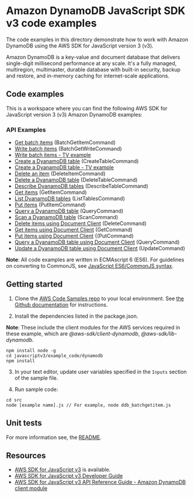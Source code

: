 # Amazon DynamoDB JavaScript SDK v3 code examples
The code examples in this directory demonstrate how to work with Amazon DynamoDB using the AWS SDK for JavaScript version 3 (v3).

Amazon DynamoDB is a key-value and document database that delivers single-digit millisecond performance at any scale. It's a fully managed, multiregion, multimaster, durable database with built-in security, backup and restore, and in-memory caching for internet-scale applications. 

## Code examples
This is a workspace where you can find the following AWS SDK for JavaScript version 3 (v3) Amazon DynamoDB examples: 

### API Examples

- [Get batch items](src/ddb_batchgetitem.js) (BatchGetItemCommand)
- [Write batch items](src/ddb_batchwriteitem.js) (BatchGetWriteCommand)
- [Write batch items - TV example](src/QueryExample/ddb_batchwriteitem_tv.js)
- [Create a DyanamoDB table](src/ddb_createtable.js) (CreateTableCommand)
- [Create a DyanamoDB table - TV example](src/QueryExample/ddb_createtable_tv.js)
- [Delete an item](src/ddb_deleteitem.js) (DeleteItemCommand)
- [Delete a DyanamoDB table](src/ddb_deletetable.js) (DeleteTableCommand)
- [Describe DyanamoDB tables](src/ddb_describetable.js) (DescribeTableCommand)
- [Get items](src/ddb_getitem.js) (GetItemCommand)
- [List DyanamoDB tables](src/ddb_listtables.js) (ListTablesCommand)
- [Put items](src/ddb_putitem.js) (PutItemCommand)
- [Query a DyanamoDB table](src/ddb_query.js) (QueryCommand)
- [Scan a DyanamoDB table](src/ddb_scan.js) (ScanCommand)
- [Delete items using Document Client](src/ddbdoc_delete_item.js) (DeleteCommand)
- [Get items using Document Client](src/ddbdoc_get_item.js) (GetCommand)
- [Put items using Document Client](src/ddbdoc_put_item.js) {(PutCommand)
- [Query a DyanamoDB table using Document Client](src/ddbdoc_query_item.js) (QueryCommand)
- [Update a DyanamoDB table using Document Client](src/ddbdoc_update_item.js) (UpdateCommand)

**Note**: All code examples are written in ECMAscript 6 (ES6). For guidelines on converting to CommonJS, see 
[JavaScript ES6/CommonJS syntax](https://docs.aws.amazon.com/sdk-for-javascript/v3/developer-guide/sdk-examples-javascript-syntax.html).

## Getting started

1. Clone the [AWS Code Samples repo](https://github.com/awsdocs/aws-doc-sdk-examples) to your local environment. 
See [the Github documentation](https://docs.github.com/en/github/creating-cloning-and-archiving-repositories/cloning-a-repository) for 
instructions.

2. Install the dependencies listed in the package.json.

**Note**: These include the client modules for the AWS services required in these example, 
which are *@aws-sdk/client-dynamodb*, *@aws-sdk/lib-dynamodb*.
```
npm install node -g
cd javascriptv3/example_code/dynamodb
npm install
```
3. In your text editor, update user variables specified in the ```Inputs``` section of the sample file.

4. Run sample code:
```
cd src
node [example name].js // For example, node ddb_batchgetitem.js
```

## Unit tests
For more information see, the [README](../README.rst).

## Resources
- [AWS SDK for JavaScript v3](https://github.com/aws/aws-sdk-js-v3) is available. 
- [AWS SDK for JavaScript v3 Developer Guide](https://docs.aws.amazon.com/sdk-for-javascript/v3/developer-guide/dynamodb-examples.html) 
- [AWS SDK for JavaScript v3 API Reference Guide - Amazon DynamoDB client module](https://docs.aws.amazon.com/AWSJavaScriptSDK/v3/latest/clients/client-dynamodb/index.html) 

